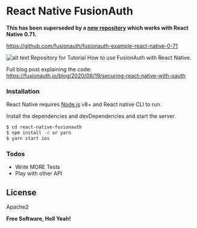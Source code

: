 # React Native FusionAuth


**This has been superseded by a [new repository](https://github.com/fusionauth/fusionauth-example-react-native-0-71) which works with React Native 0.71.**

https://github.com/fusionauth/fusionauth-example-react-native-0-71



![alt text](https://i.imgur.com/obZVm93.gif)
Repository for Tutorial How to use FusionAuth with React Native.

Full blog post explaining the code: https://fusionauth.io/blog/2020/08/19/securing-react-native-with-oauth

### Installation

React Native requires [Node.js](https://nodejs.org/) v8+ and React native CLI to run.

Install the dependencies and devDependencies and start the server.

```sh
$ cd react-native-fusionauth
$ npm install -d or yarn
$ yarn start ios
```


### Todos

 - Write MORE Tests
 - Play with other API

License
----

Apache2


**Free Software, Hell Yeah!**

